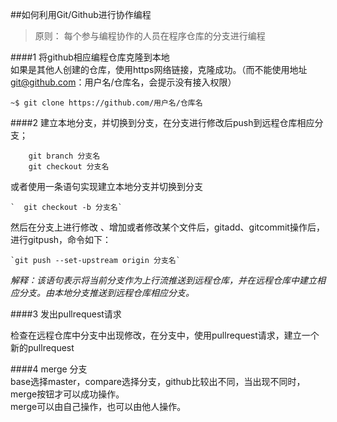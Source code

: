 ##如何利用Git/Github进行协作编程


> 原则： 每个参与编程协作的人员在程序仓库的分支进行编程

####1 将github相应编程仓库克隆到本地  
如果是其他人创建的仓库，使用https网络链接，克隆成功。（而不能使用地址 git@github.com：用户名/仓库名，会提示没有接入权限）
 
	~$ git clone https://github.com/用户名/仓库名

####2 建立本地分支，并切换到分支，在分支进行修改后push到远程仓库相应分支；
   
        git branch 分支名
        git checkout 分支名
    
 或者使用一条语句实现建立本地分支并切换到分支
  
    `  git checkout -b 分支名`

然后在分支上进行修改 、增加或者修改某个文件后，gitadd、gitcommit操作后，进行gitpush，命令如下：
    
    `git push --set-upstream origin 分支名`

  *解释：该语句表示将当前分支作为上行流推送到远程仓库，并在远程仓库中建立相应分支。由本地分支推送到远程仓库相应分支。*

####3 发出pullrequest请求

检查在远程仓库中分支中出现修改，在分支中，使用pullrequest请求，建立一个新的pullrequest  

####4 merge 分支  
base选择master，compare选择分支，github比较出不同，当出现不同时，merge按钮才可以成功操作。  
 merge可以由自己操作，也可以由他人操作。
   



     